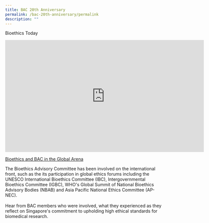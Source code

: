 ```yaml
---
title: BAC 20th Anniversary
permalink: /bac-20th-anniversary/permalink
description: ""
---
```

Bioethics Today



<iframe src="https://player.vimeo.com/video/558376960?h=c79d3d46a0" width="640" height="360" frameborder="0" allow="autoplay; fullscreen; picture-in-picture" allowfullscreen></iframe>
<p><a href="https://vimeo.com/558376960">Bioethics and BAC in the Global Arena</a></p>
<p>The Bioethics Advisory Committee has been involved on the international front, such as the its participation in global ethics forums including the UNESCO International Bioethics Committee (IBC), Intergovernmental Bioethics Committee (IGBC), WHO&#039;s Global Summit of National Bioethics Advisory Bodies (NBAB) and Asia Pacific National Ethics Committee (AP-NEC).<br />
<br />
Hear from BAC members who were involved, what they experienced as they reflect on Singapore&#039;s commitment to upholding high ethical standards for biomedical research.</p>